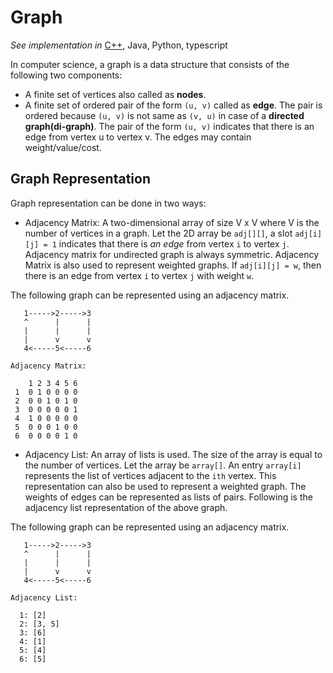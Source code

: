 # Graph

*See implementation in*
[C++](/concepts/cpp/graph/README.md),
Java,
Python,
typescript

In computer science, a graph is a data structure that consists of the following two components:

* A finite set of vertices also called as **nodes**.
* A finite set of ordered pair of the form `(u, v)` called as **edge**. The pair is ordered because `(u, v)` is not same as `(v, u)` in case of a **directed graph(di-graph)**. The pair of the form `(u, v)` indicates that there is an edge from vertex u to vertex v. The edges may contain weight/value/cost.

## Graph Representation

Graph representation can be done in two ways:

* Adjacency Matrix: A two-dimensional array of size V x V where V is the number of vertices in a graph. Let the 2D array be `adj[][]`, a slot `adj[i][j] = 1` indicates that there is *an edge* from vertex `i` to vertex `j`. Adjacency matrix for undirected graph is always symmetric. Adjacency Matrix is also used to represent weighted graphs. If `adj[i][j] = w`, then there is an edge from vertex `i` to vertex `j` with weight `w`.

The following graph can be represented using an adjacency matrix.

```
   1----->2----->3
   ^      |      |
   |      |      |
   |      v      v
   4<-----5<-----6
```

```
Adjacency Matrix:

    1 2 3 4 5 6
 1  0 1 0 0 0 0
 2  0 0 1 0 1 0
 3  0 0 0 0 0 1
 4  1 0 0 0 0 0
 5  0 0 0 1 0 0
 6  0 0 0 0 1 0
```


* Adjacency List: An array of lists is used. The size of the array is equal to the number of vertices. Let the array be `array[]`. An entry `array[i]` represents the list of vertices adjacent to the `ith` vertex. This representation can also be used to represent a weighted graph. The weights of edges can be represented as lists of pairs. Following is the adjacency list representation of the above graph.

The following graph can be represented using an adjacency matrix.

```
   1----->2----->3
   ^      |      |
   |      |      |
   |      v      v
   4<-----5<-----6
```

```
Adjacency List:

  1: [2]
  2: [3, 5]
  3: [6]
  4: [1]
  5: [4]
  6: [5]
```

